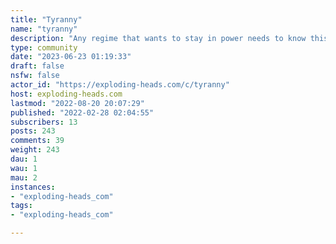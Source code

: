 ```yaml
---
title: "Tyranny" 
name: "tyranny"
description: "Any regime that wants to stay in power needs to know this secret to hegemony: > the desire to cleanse society of the enemy is what compels compliance. Every [tyranny](https://brownstone.org/articles/the-truth-about-tyranny/) in history has depended on recruits to its own ranks from within the culture. They believe the lie knowing full well that it is a lie. The lie allows them to participate in the purge. They become the willing executioners. It’s been true throughout history, regardless of the particular and shifting desiderata of the despotism of the moment. The historian Will Durant wrote: > “There is always, in any society, a minority whose instincts rejoice in the permission to persecute; it is a release from civilization.” He’s right. It’s the Joker. It’s the Red Guard. It’s the malcontents looking for some meaning to their miserable lives, and they think they have found it in the persecution of others. Government benefits from this, and unleashes the lust for the imposition of pain. The sadistic impulse spreads and spreads, threatening civilization itself. Dissent in general is dangerous. The intensification of “cancel culture” in the midst is not accidental. It is all part of the blood lust that is unleashed in a world consumed by hyper politicization and the generalized rejection of the liberal spirit. [Tyranny Prevention Project](https://tyranny.exploding-heads.com/)"
type: community
date: "2023-06-23 01:19:33"
draft: false
nsfw: false
actor_id: "https://exploding-heads.com/c/tyranny"
host: exploding-heads.com
lastmod: "2022-08-20 20:07:29"
published: "2022-02-28 02:04:55"
subscribers: 13
posts: 243
comments: 39
weight: 243
dau: 1
wau: 1
mau: 2
instances:
- "exploding-heads_com"
tags: 
- "exploding-heads_com"

---
```

